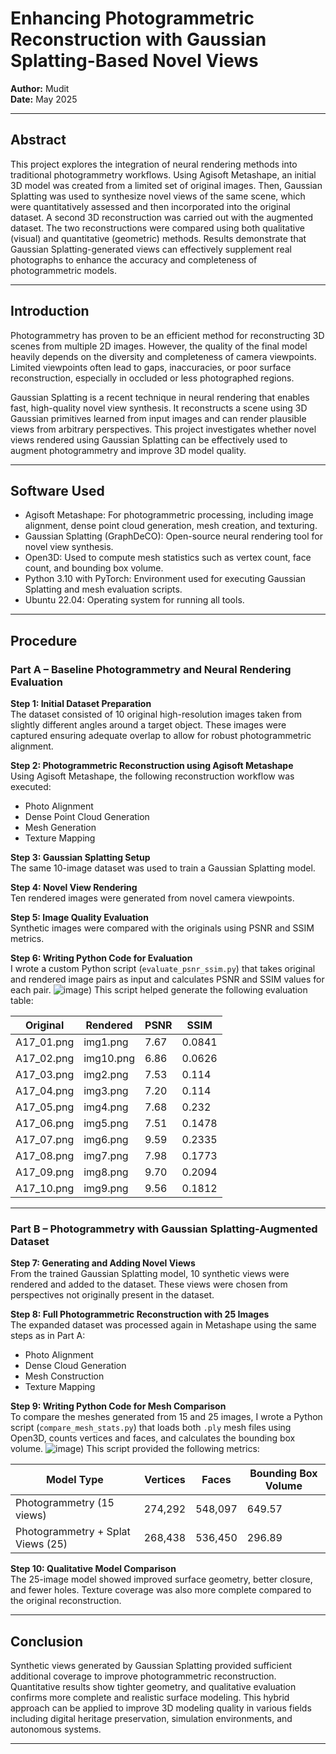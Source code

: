 # Enhancing Photogrammetric Reconstruction with Gaussian Splatting-Based Novel Views

**Author:** Mudit  
**Date:** May 2025

---

## Abstract

This project explores the integration of neural rendering methods into traditional photogrammetry workflows. Using Agisoft Metashape, an initial 3D model was created from a limited set of original images. Then, Gaussian Splatting was used to synthesize novel views of the same scene, which were quantitatively assessed and then incorporated into the original dataset. A second 3D reconstruction was carried out with the augmented dataset. The two reconstructions were compared using both qualitative (visual) and quantitative (geometric) methods. Results demonstrate that Gaussian Splatting-generated views can effectively supplement real photographs to enhance the accuracy and completeness of photogrammetric models.

---

## Introduction

Photogrammetry has proven to be an efficient method for reconstructing 3D scenes from multiple 2D images. However, the quality of the final model heavily depends on the diversity and completeness of camera viewpoints. Limited viewpoints often lead to gaps, inaccuracies, or poor surface reconstruction, especially in occluded or less photographed regions.

Gaussian Splatting is a recent technique in neural rendering that enables fast, high-quality novel view synthesis. It reconstructs a scene using 3D Gaussian primitives learned from input images and can render plausible views from arbitrary perspectives. This project investigates whether novel views rendered using Gaussian Splatting can be effectively used to augment photogrammetry and improve 3D model quality.

---

## Software Used

- Agisoft Metashape: For photogrammetric processing, including image alignment, dense point cloud generation, mesh creation, and texturing.
- Gaussian Splatting (GraphDeCO): Open-source neural rendering tool for novel view synthesis.
- Open3D: Used to compute mesh statistics such as vertex count, face count, and bounding box volume.
- Python 3.10 with PyTorch: Environment used for executing Gaussian Splatting and mesh evaluation scripts.
- Ubuntu 22.04: Operating system for running all tools.

---

## Procedure

### Part A – Baseline Photogrammetry and Neural Rendering Evaluation

**Step 1: Initial Dataset Preparation**  
The dataset consisted of 10 original high-resolution images taken from slightly different angles around a target object. These images were captured ensuring adequate overlap to allow for robust photogrammetric alignment.

**Step 2: Photogrammetric Reconstruction using Agisoft Metashape**  
Using Agisoft Metashape, the following reconstruction workflow was executed:
- Photo Alignment
- Dense Point Cloud Generation
- Mesh Generation
- Texture Mapping

**Step 3: Gaussian Splatting Setup**  
The same 10-image dataset was used to train a Gaussian Splatting model.

**Step 4: Novel View Rendering**  
Ten rendered images were generated from novel camera viewpoints.

**Step 5: Image Quality Evaluation**  
Synthetic images were compared with the originals using PSNR and SSIM metrics.

**Step 6: Writing Python Code for Evaluation**  
I wrote a custom Python script (`evaluate_psnr_ssim.py`) that takes original and rendered image pairs as input and calculates PSNR and SSIM values for each pair. 
![image]([https://github.com/muditkhandelwal16/Assignment4/blob/main/image.png]))
This script helped generate the following evaluation table:

| Original      | Rendered  | PSNR | SSIM   |
|---------------|-----------|------|--------|
| A17_01.png    | img1.png  | 7.67 | 0.0841 |
| A17_02.png    | img10.png | 6.86 | 0.0626 |
| A17_03.png    | img2.png  | 7.53 | 0.114  |
| A17_04.png    | img3.png  | 7.20 | 0.114  |
| A17_05.png    | img4.png  | 7.68 | 0.232  |
| A17_06.png    | img5.png  | 7.51 | 0.1478 |
| A17_07.png    | img6.png  | 9.59 | 0.2335 |
| A17_08.png    | img7.png  | 7.98 | 0.1773 |
| A17_09.png    | img8.png  | 9.70 | 0.2094 |
| A17_10.png    | img9.png  | 9.56 | 0.1812 |

---

### Part B – Photogrammetry with Gaussian Splatting-Augmented Dataset

**Step 7: Generating and Adding Novel Views**  
From the trained Gaussian Splatting model, 10 synthetic views were rendered and added to the dataset. These views were chosen from perspectives not originally present in the dataset.

**Step 8: Full Photogrammetric Reconstruction with 25 Images**  
The expanded dataset was processed again in Metashape using the same steps as in Part A:
- Photo Alignment
- Dense Cloud Generation
- Mesh Construction
- Texture Mapping

**Step 9: Writing Python Code for Mesh Comparison**  
To compare the meshes generated from 15 and 25 images, I wrote a Python script (`compare_mesh_stats.py`) that loads both `.ply` mesh files using Open3D, counts vertices and faces, and calculates the bounding box volume. 
![image]([https://github.com/muditkhandelwal16/Assignment4/blob/main/ss.png]))
This script provided the following metrics:

| Model Type                         | Vertices | Faces   | Bounding Box Volume |
|-----------------------------------|----------|---------|---------------------|
| Photogrammetry (15 views)         | 274,292  | 548,097 | 649.57              |
| Photogrammetry + Splat Views (25) | 268,438  | 536,450 | 296.89              |

**Step 10: Qualitative Model Comparison**  
The 25-image model showed improved surface geometry, better closure, and fewer holes. Texture coverage was also more complete compared to the original reconstruction.

---

## Conclusion

Synthetic views generated by Gaussian Splatting provided sufficient additional coverage to improve photogrammetric reconstruction. Quantitative results show tighter geometry, and qualitative evaluation confirms more complete and realistic surface modeling. This hybrid approach can be applied to improve 3D modeling quality in various fields including digital heritage preservation, simulation environments, and autonomous systems.

---
